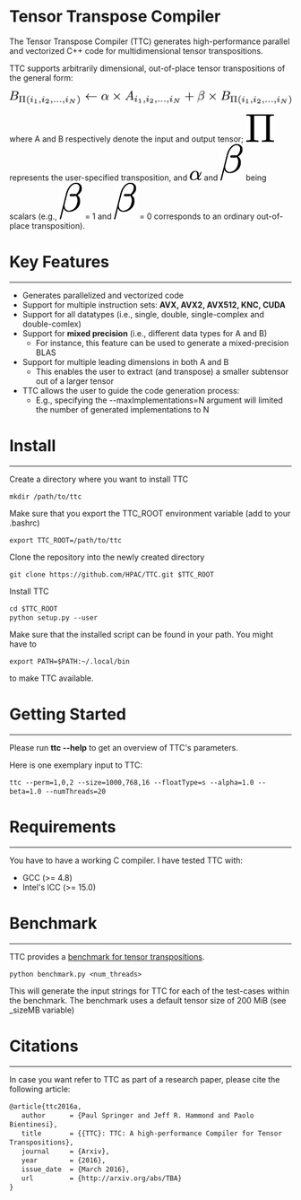 # Tensor Transpose Compiler #

The Tensor Transpose Compiler (TTC) generates high-performance parallel and vectorized C++ code for multidimensional tensor transpositions.

TTC supports arbitrarily dimensional, out-of-place tensor transpositions of the general form:

![ttc](https://github.com/HPAC/TTC/blob/master/misc/equation.png)

where A and B respectively denote the input and output tensor;
![](https://github.com/HPAC/TTC/blob/master/misc/pi.png) represents the user-specified
transposition, and 
![](https://github.com/HPAC/TTC/blob/master/misc/alpha.png) and
![](https://github.com/HPAC/TTC/blob/master/misc/beta.png) being scalars
(e.g., ![](https://github.com/HPAC/TTC/blob/master/misc/beta.png) = 1 and ![](https://github.com/HPAC/TTC/blob/master/misc/beta.png) = 0 corresponds to an ordinary out-of-place transposition).

# Key Features
--------------

* Generates parallelized and vectorized code
* Support for multiple instruction sets: **AVX, AVX2, AVX512, KNC, CUDA**
* Support for all datatypes (i.e., single, double, single-complex and double-comlex)
* Support for **mixed precision** (i.e., different data types for A and B)
    * For instance, this feature can be used to generate a mixed-precision BLAS
* Support for multiple leading dimensions in both A and B
    * This enables the user to extract (and transpose) a smaller subtensor out of a larger tensor
* TTC allows the user to guide the code generation process:
    * E.g., specifying the --maxImplementations=N argument will limited the number of generated implementations to N


# Install
---------

Create a directory where you want to install TTC

    mkdir /path/to/ttc

Make sure that you export the TTC_ROOT environment variable (add to your .bashrc)

    export TTC_ROOT=/path/to/ttc

Clone the repository into the newly created directory

    git clone https://github.com/HPAC/TTC.git $TTC_ROOT

Install TTC

    cd $TTC_ROOT
    python setup.py --user

Make sure that the installed script can be found in your path. You might have to
   
    export PATH=$PATH:~/.local/bin

to make TTC available.    



# Getting Started
-----------------

Please run **ttc --help** to get an overview of TTC's parameters.

Here is one exemplary input to TTC: 

    ttc --perm=1,0,2 --size=1000,768,16 --floatType=s --alpha=1.0 --beta=1.0 --numThreads=20

# Requirements
--------------

You have to have a working C compiler. I have tested TTC with:

* GCC (>= 4.8)
* Intel's ICC (>= 15.0)

# Benchmark
-----------

TTC provides a [benchmark for tensor transpositions](https://github.com/HPAC/TTC/blob/master/benchmark/benchmark.py).

    python benchmark.py <num_threads>

This will generate the input strings for TTC for each of the test-cases within the benchmark. 
The benchmark uses a default tensor size of 200 MiB (see _sizeMB variable)


# Citations
-----------
In case you want refer to TTC as part of a research paper, please cite the following
article:
```
@article{ttc2016a,
   author      = {Paul Springer and Jeff R. Hammond and Paolo Bientinesi},
   title       = {{TTC}: TTC: A high-performance Compiler for Tensor Transpositions},
   journal     = {Arxiv},
   year        = {2016},
   issue_date  = {March 2016},
   url         = {http://arxiv.org/abs/TBA}
}
``` 
